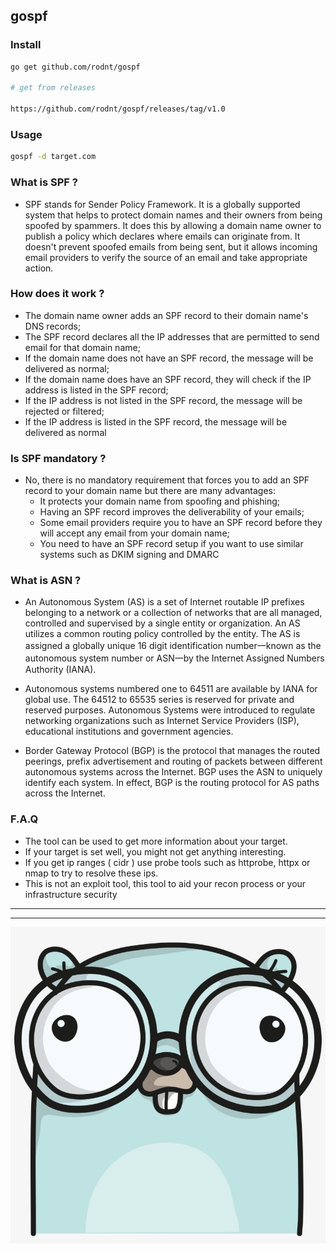 ## gospf

### Install

```bash
go get github.com/rodnt/gospf

# get from releases

https://github.com/rodnt/gospf/releases/tag/v1.0

```

### Usage
```bash
gospf -d target.com
```

### What is SPF ?

* SPF stands for Sender Policy Framework.
It is a globally supported system that helps to protect domain names and their owners from being spoofed by spammers.
It does this by allowing a domain name owner to publish a policy which declares where emails can originate from.
It doesn't prevent spoofed emails from being sent, but it allows incoming email providers to verify the source of an email and take appropriate action.

### How does it work ?

* The domain name owner adds an SPF record to their domain name's DNS records;
* The SPF record declares all the IP addresses that are permitted to send email for that domain name;
* If the domain name does not have an SPF record, the message will be delivered as normal;
* If the domain name does have an SPF record, they will check if the IP address is listed in the SPF record;
* If the IP address is not listed in the SPF record, the message will be rejected or filtered;
* If the IP address is listed in the SPF record, the message will be delivered as normal


### Is SPF mandatory ?

* No, there is no mandatory requirement that forces you to add an SPF record to your domain name but there are many advantages:
    - It protects your domain name from spoofing and phishing;
    - Having an SPF record improves the deliverability of your emails;
    - Some email providers require you to have an SPF record before they will accept any email from your domain name;
    - You need to have an SPF record setup if you want to use similar systems such as DKIM signing and DMARC

### What is ASN ?

* An Autonomous System (AS) is a set of Internet routable IP prefixes belonging to a network or a collection of networks that are all managed, controlled and supervised by a single entity or organization. An AS utilizes a common routing policy controlled by the entity. The AS is assigned a globally unique 16 digit identification number一known as the autonomous system number or ASN一by the Internet Assigned Numbers Authority (IANA).
* Autonomous systems numbered one to 64511 are available by IANA for global use. The 64512 to 65535 series is reserved for private and reserved purposes. Autonomous Systems were introduced to regulate networking organizations such as Internet Service Providers (ISP), educational institutions and government agencies.

* Border Gateway Protocol (BGP) is the protocol that manages the routed peerings, prefix advertisement and routing of packets between different autonomous systems across the Internet. BGP uses the ASN to uniquely identify each system. In effect, BGP is the routing protocol for AS paths across the Internet.

### F.A.Q

* The tool can be used to get more information about your target.
* If your target is set well, you might not get anything interesting.
* If you get ip ranges ( cidr ) use probe tools such as httprobe, httpx or nmap to try to resolve these ips.
* This is not an exploit tool, this tool to aid your recon process or your infrastructure security

---


---
![s2Edwin](foo.jpeg)
